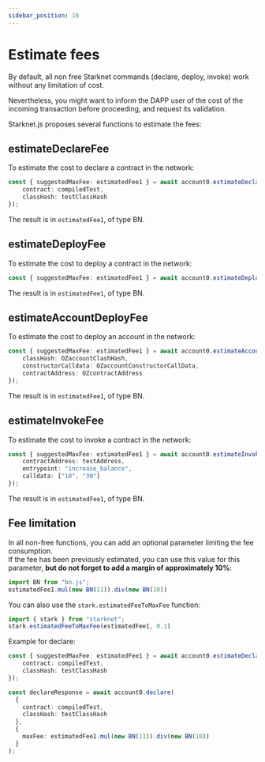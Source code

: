 ```yaml
---
sidebar_position: 10
---
```


# Estimate fees

By default, all non free Starknet commands (declare, deploy, invoke) work without any limitation of cost.

Nevertheless, you might want to inform the DAPP user of the cost of the incoming transaction before proceeding, and request its validation.

Starknet.js proposes several functions to estimate the fees:

## estimateDeclareFee

To estimate the cost to declare a contract in the network:

```typescript
const { suggestedMaxFee: estimatedFee1 } = await account0.estimateDeclareFee({
	contract: compiledTest,
	classHash: testClassHash
});
```

The result is in `estimatedFee1`, of type BN.

## estimateDeployFee

To estimate the cost to deploy a contract in the network:

```typescript
const { suggestedMaxFee: estimatedFee1 } = await account0.estimateDeployFee({ classHash: testClassHash });
```

The result is in `estimatedFee1`, of type BN.

## estimateAccountDeployFee

To estimate the cost to deploy an account in the network:

```typescript
const { suggestedMaxFee: estimatedFee1 } = await account0.estimateAccountDeployFee({
	classHash: OZaccountClashHash,
	constructorCalldata: OZaccountConstructorCallData,
	contractAddress: OZcontractAddress
});
```

The result is in `estimatedFee1`, of type BN.

## estimateInvokeFee

To estimate the cost to invoke a contract in the network:

```typescript
const { suggestedMaxFee: estimatedFee1 } = await account0.estimateInvokeFee({
	contractAddress: testAddress,
	entrypoint: "increase_balance",
	calldata: ["10", "30"]
});
```

The result is in `estimatedFee1`, of type BN.

## Fee limitation

In all non-free functions, you can add an optional parameter limiting the fee consumption.  
If the fee has been previously estimated, you can use this value for this parameter, **but do not forget to add a margin of approximately 10%**:

```typescript
import BN from "bn.js";
estimatedFee1.mul(new BN(11)).div(new BN(10))
```

You can also use the `stark.estimatedFeeToMaxFee` function:

```typescript
import { stark } from "starknet";
stark.estimatedFeeToMaxFee(estimatedFee1, 0.1)
```

Example for declare:

```typescript
const { suggestedMaxFee: estimatedFee1 } = await account0.estimateDeclareFee({
	contract: compiledTest,
	classHash: testClassHash
});

const declareResponse = await account0.declare(
  {
    contract: compiledTest,
    classHash: testClassHash
  },
  {
    maxFee: estimatedFee1.mul(new BN(11)).div(new BN(10))
  }
);
```
